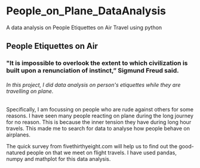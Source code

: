 # People_on_Plane_DataAnalysis
A data analysis on People Etiquettes on Air Travel using python

## People Etiquettes on Air
### "It is impossible to overlook the extent to which civilization is built upon a renunciation of instinct,” Sigmund Freud said.

###### In this project, I did data analysis on person's etiquettes while they are travelling on plane. 
Specifically, I am focussing on people who are rude against others for some reasons. I have seen many people reacting on plane during the long journey for no reason. This is because the inner tension they have during long hour travels. This made me to search for data to analyse how people behave on airplanes.

The quick survey from fivethirthyeight.com will help us to find out the good-natured people on that we meet on flight travels.
I have used pandas, numpy and mathplot for this data analysis.
